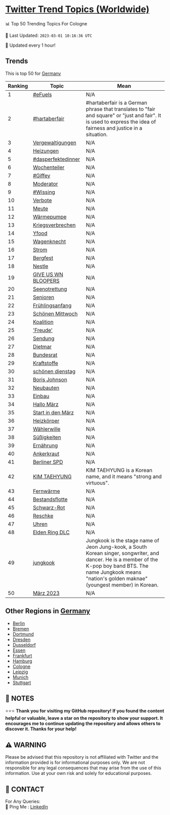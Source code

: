 [Twitter Trend Topics (Worldwide)](https://github.com/ErcinDedeoglu/Twitter-Trend-Topics)
==========


📊 Top 50 Trending Topics For Cologne

📆 Last Updated: `2023-03-01 10:16:36 UTC`

🔧 Updated every 1 hour!


## Trends

This is top 50 for [Germany](</Germany>)

| Ranking | Topic | Mean |
| ------- | ------------ | ------------ |
| 1 | [#eFuels](http://twitter.com/search?q=%23eFuels) | N/A |
| 2 | [#hartaberfair](http://twitter.com/search?q=%23hartaberfair) | #hartaberfair is a German phrase that translates to "fair and square" or "just and fair". It is used to express the idea of fairness and justice in a situation. |
| 3 | [Vergewaltigungen](http://twitter.com/search?q=Vergewaltigungen) | N/A |
| 4 | [Heizungen](http://twitter.com/search?q=Heizungen) | N/A |
| 5 | [#dasperfektedinner](http://twitter.com/search?q=%23dasperfektedinner) | N/A |
| 6 | [Wochenteiler](http://twitter.com/search?q=Wochenteiler) | N/A |
| 7 | [#Giffey](http://twitter.com/search?q=%23Giffey) | N/A |
| 8 | [Moderator](http://twitter.com/search?q=Moderator) | N/A |
| 9 | [#Wissing](http://twitter.com/search?q=%23Wissing) | N/A |
| 10 | [Verbote](http://twitter.com/search?q=Verbote) | N/A |
| 11 | [Meute](http://twitter.com/search?q=Meute) | N/A |
| 12 | [Wärmepumpe](http://twitter.com/search?q=W%c3%a4rmepumpe) | N/A |
| 13 | [Kriegsverbrechen](http://twitter.com/search?q=Kriegsverbrechen) | N/A |
| 14 | [Yfood](http://twitter.com/search?q=Yfood) | N/A |
| 15 | [Wagenknecht](http://twitter.com/search?q=Wagenknecht) | N/A |
| 16 | [Strom](http://twitter.com/search?q=Strom) | N/A |
| 17 | [Bergfest](http://twitter.com/search?q=Bergfest) | N/A |
| 18 | [Nestle](http://twitter.com/search?q=Nestle) | N/A |
| 19 | [GIVE US WN BLOOPERS](http://twitter.com/search?q=GIVE+US+WN+BLOOPERS) | N/A |
| 20 | [Seenotrettung](http://twitter.com/search?q=Seenotrettung) | N/A |
| 21 | [Senioren](http://twitter.com/search?q=Senioren) | N/A |
| 22 | [Frühlingsanfang](http://twitter.com/search?q=Fr%c3%bchlingsanfang) | N/A |
| 23 | [Schönen Mittwoch](http://twitter.com/search?q=Sch%c3%b6nen+Mittwoch) | N/A |
| 24 | [Koalition](http://twitter.com/search?q=Koalition) | N/A |
| 25 | ['Freude'](http://twitter.com/search?q=%27Freude%27) | N/A |
| 26 | [Sendung](http://twitter.com/search?q=Sendung) | N/A |
| 27 | [Dietmar](http://twitter.com/search?q=Dietmar) | N/A |
| 28 | [Bundesrat](http://twitter.com/search?q=Bundesrat) | N/A |
| 29 | [Kraftstoffe](http://twitter.com/search?q=Kraftstoffe) | N/A |
| 30 | [schönen dienstag](http://twitter.com/search?q=sch%c3%b6nen+dienstag) | N/A |
| 31 | [Boris Johnson](http://twitter.com/search?q=Boris+Johnson) | N/A |
| 32 | [Neubauten](http://twitter.com/search?q=Neubauten) | N/A |
| 33 | [Einbau](http://twitter.com/search?q=Einbau) | N/A |
| 34 | [Hallo März](http://twitter.com/search?q=Hallo+M%c3%a4rz) | N/A |
| 35 | [Start in den März](http://twitter.com/search?q=Start+in+den+M%c3%a4rz) | N/A |
| 36 | [Heizkörper](http://twitter.com/search?q=Heizk%c3%b6rper) | N/A |
| 37 | [Wählerwille](http://twitter.com/search?q=W%c3%a4hlerwille) | N/A |
| 38 | [Süßigkeiten](http://twitter.com/search?q=S%c3%bc%c3%9figkeiten) | N/A |
| 39 | [Ernährung](http://twitter.com/search?q=Ern%c3%a4hrung) | N/A |
| 40 | [Ankerkraut](http://twitter.com/search?q=Ankerkraut) | N/A |
| 41 | [Berliner SPD](http://twitter.com/search?q=Berliner+SPD) | N/A |
| 42 | [KIM TAEHYUNG](http://twitter.com/search?q=KIM+TAEHYUNG) | KIM TAEHYUNG is a Korean name, and it means "strong and virtuous". |
| 43 | [Fernwärme](http://twitter.com/search?q=Fernw%c3%a4rme) | N/A |
| 44 | [Bestandsflotte](http://twitter.com/search?q=Bestandsflotte) | N/A |
| 45 | [Schwarz-Rot](http://twitter.com/search?q=Schwarz-Rot) | N/A |
| 46 | [Reschke](http://twitter.com/search?q=Reschke) | N/A |
| 47 | [Uhren](http://twitter.com/search?q=Uhren) | N/A |
| 48 | [Elden Ring DLC](http://twitter.com/search?q=Elden+Ring+DLC) | N/A |
| 49 | [jungkook](http://twitter.com/search?q=jungkook) | Jungkook is the stage name of Jeon Jung-kook, a South Korean singer, songwriter, and dancer. He is a member of the K-pop boy band BTS. The name Jungkook means "nation's golden maknae" (youngest member) in Korean. |
| 50 | [März 2023](http://twitter.com/search?q=M%c3%a4rz+2023) | N/A |



## Other Regions in [Germany](</Germany>)

* [Berlin](</Germany/Berlin.md>)
* [Bremen](</Germany/Bremen.md>)
* [Dortmund](</Germany/Dortmund.md>)
* [Dresden](</Germany/Dresden.md>)
* [Dusseldorf](</Germany/Dusseldorf.md>)
* [Essen](</Germany/Essen.md>)
* [Frankfurt](</Germany/Frankfurt.md>)
* [Hamburg](</Germany/Hamburg.md>)
* [Cologne](</Germany/Cologne.md>)
* [Leipzig](</Germany/Leipzig.md>)
* [Munich](</Germany/Munich.md>)
* [Stuttgart](</Germany/Stuttgart.md>)



## 📝 NOTES

⭐⭐⭐ **Thank you for visiting my GitHub repository! If you found the content helpful or valuable, leave a star on the repository to show your support. It encourages me to continue updating the repository and allows others to discover it. Thanks for your help!**


## ⚠️ WARNING

Please be advised that this repository is not affiliated with Twitter and the information provided is for informational purposes only. We are not responsible for any legal consequences that may arise from the use of this information. Use at your own risk and solely for educational purposes.


## 📨 CONTACT

 For Any Queries:  
            🏓 Ping Me : [LinkedIn](https://www.linkedin.com/in/ercindedeoglu/)
